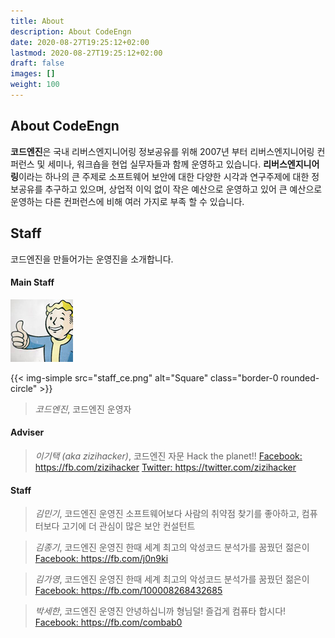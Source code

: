 ```yaml
---
title: About
description: About CodeEngn
date: 2020-08-27T19:25:12+02:00
lastmod: 2020-08-27T19:25:12+02:00
draft: false
images: []
weight: 100
---
```


## About CodeEngn

**코드엔진**은 국내 리버스엔지니어링 정보공유를 위해 2007년 부터 리버스엔지니어링 컨퍼런스 및 세미나, 워크숍을 현업 실무자들과 함께 운영하고 있습니다. **리버스엔지니어링**이라는 하나의 큰 주제로 소프트웨어 보안에 대한 다양한 시각과 연구주제에 대한 정보공유를 추구하고 있으며, 상업적 이익 없이 작은 예산으로 운영하고 있어 큰 예산으로 운영하는 다른 컨퍼런스에 비해 여러 가지로 부족 할 수 있습니다.

## Staff

코드엔진을 만들어가는 운영진을 소개합니다.

#### Main Staff
![Main Staff](staff_ce.png)

{{< img-simple src="staff_ce.png" alt="Square" class="border-0 rounded-circle" >}}

> *코드엔진*, 코드엔진 운영자

#### Adviser
> *이기택 (aka zizihacker)*, 코드엔진 자문
> Hack the planet!!
> <a href='https://fb.com/zizihacker' target='_blank'>Facebook: https://fb.com/zizihacker</a>
> <a href='https://twitter.com/zizihacker' target='_blank'>Twitter: https://twitter.com/zizihacker</a>

#### Staff
> *김민기*, 코드엔진 운영진
> 소프트웨어보다 사람의 취약점 찾기를 좋아하고, 컴퓨터보다 고기에 더 관심이 많은 보안 컨설턴트

> *김종기*, 코드엔진 운영진
> 한때 세계 최고의 악성코드 분석가를 꿈꿨던 젊은이
> <a href='https://fb.com/j0n9ki' target='_blank'>Facebook: https://fb.com/j0n9ki</a>

> *김가영*, 코드엔진 운영진
> 한때 세계 최고의 악성코드 분석가를 꿈꿨던 젊은이
> <a href='https://fb.com/100008268432685' target='_blank'>Facebook: https://fb.com/100008268432685</a>

> *박세한*, 코드엔진 운영진
> 안녕하십니까 형님덜! 즐겁게 컴퓨타 합시다!
> <a href='https://fb.com/combab0' target='_blank'>Facebook: https://fb.com/combab0</a>
